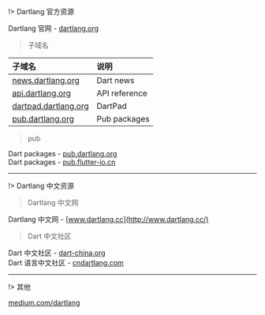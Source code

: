 !> Dartlang 官方资源

Dartlang 官网 - [dartlang.org](https://www.dartlang.org/)  

> 子域名

|   子域名  |    说明   |
| :-------- | :------  |
| [news.dartlang.org](https://news.dartlang.org) | Dart news |
| [api.dartlang.org](https://api.dartlang.org) | API reference |
| [dartpad.dartlang.org](https://dartpad.dartlang.org) | DartPad |
| [pub.dartlang.org](https://pub.dartlang.org/) | Pub packages |

> pub

Dart packages - [pub.dartlang.org](https://pub.dartlang.org/)  
Dart packages - [pub.flutter-io.cn](https://pub.flutter-io.cn/)  

---

!> Dartlang 中文资源

> Dartlang 中文网

Dartlang 中文网 - [www.dartlang.cc](http://www.dartlang.cc/)  

> Dart 中文社区

Dart 中文社区 - [dart-china.org](https://www.dart-china.org/)  
Dart 语言中文社区 - [cndartlang.com](http://www.cndartlang.com/)  

---

!> 其他

[medium.com/dartlang](https://medium.com/dartlang)  
